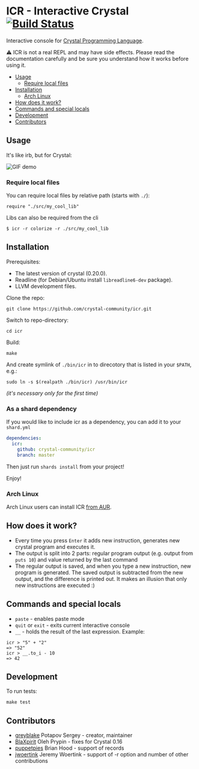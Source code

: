 # ICR - Interactive Crystal [![Build Status](https://travis-ci.org/crystal-community/icr.svg?branch=master)](https://travis-ci.org/crystal-community/icr)

Interactive console for [Crystal Programming Language](http://crystal-lang.org/).

:warning: ICR is not a real REPL and may have side effects.
Please read the documentation carefully and be sure you understand how it works before using it.

* [Usage](#usage)
  * [Require local files](#require-local-files)
* [Installation](#installation)
  * [Arch Linux](#arch-linux)
* [How does it work?](#how-does-it-work)
* [Commands and special locals](#commands-and-special-locals)
* [Development](#development)
* [Contributors](#contributors)

## Usage

It's like irb, but for Crystal:

![GIF demo](https://raw.githubusercontent.com/crystal-community/icr/master/demo/demo.gif)

### Require local files
You can require local files by relative path (starts with `./`):
```
require "./src/my_cool_lib"
```

Libs can also be required from the cli

```
$ icr -r colorize -r ./src/my_cool_lib
```

## Installation
Prerequisites:
* The latest version of crystal (0.20.0).
* Readline (for Debian/Ubuntu install `libreadline6-dev` package).
* LLVM development files.

Clone the repo:
```
git clone https://github.com/crystal-community/icr.git
```
Switch to repo-directory:
```
cd icr
```
Build:
```
make
```
And create symlink of `./bin/icr` in to direcotory that is listed in your `$PATH`, e.g.:
```
sudo ln -s $(realpath ./bin/icr) /usr/bin/icr
```
_(it's necessary only for the first time)_

### As a shard dependency

If you would like to include icr as a dependency, you can add it to your `shard.yml`

```yml
dependencies:
  icr:
    github: crystal-community/icr
    branch: master
```

Then just run `shards install` from your project!

Enjoy!


### Arch Linux

Arch Linux users can install ICR [from AUR](https://aur.archlinux.org/packages/crystal-icr/).


## How does it work?
* Every time you press `Enter` it adds new instruction, generates new crystal program and executes it.
* The output is split into 2 parts: regular program output (e.g. output from `puts 10`) and value returned by the last command
* The regular output is saved, and when you type a new instruction, new program is generated. The saved output is subtracted from the new output, and the difference is printed out. It makes an illusion that only new instructions are executed :)

## Commands and special locals

* `paste` - enables paste mode
* `quit` or `exit` - exits current interactive console
* `__` - holds the result of the last expression. Example:

```crystal
icr > "5" + "2"
=> "52"
icr > __.to_i - 10
=> 42

```

## Development

To run tests:
```
make test
```

## Contributors

- [greyblake](https://github.com/greyblake) Potapov Sergey - creator, maintainer
- [BlaXpirit](https://github.com/BlaXpirit) Oleh Prypin - fixes for Crystal 0.16
- [puppetpies](https://github.com/puppetpies) Brian Hood - support of records
- [jwoertink](https://github.com/jwoertink) Jeremy Woertink - support of -r option and number of other contributions
